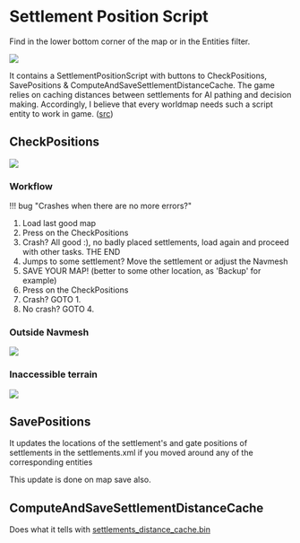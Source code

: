# Settlement Position Script

Find in the lower bottom corner of the map or in the Entities filter.

![](https://imgur.com/Vo8Iwc0.png)


It contains a SettlementPositionScript with buttons to CheckPositions, SavePositions & ComputeAndSaveSettlementDistanceCache.
The game relies on caching distances between settlements for AI pathing and decision making. Accordingly, I believe that every worldmap needs such a script entity to work in game. ([src](https://docs.google.com/document/d/1npGJ9p1ySdu2RDU19P_2aE-OCsKWie_G02vcws36UIs/edit))

## CheckPositions

![](https://imgur.com/QyEK1Xk.png)


### Workflow

!!! bug "Crashes when there are no more errors?"


1. Load last good map
2. Press on the CheckPositions
3. Crash? All good :), no badly placed settlements, load again and proceed with other tasks. THE END
4. Jumps to some settlement? Move the settlement or adjust the Navmesh
5. SAVE YOUR MAP! (better to some other location, as 'Backup' for example)
6. Press on the CheckPositions
7. Crash? GOTO 1.
8. No crash? GOTO 4.


### Outside Navmesh

![](https://imgur.com/J7ZiQXK.png)


### Inaccessible terrain

![](https://imgur.com/Ca4b2IN.png)



## SavePositions

It updates the locations of the settlement's and gate positions of settlements in the settlements.xml if you moved around any of the corresponding entities

This update is done on map save also.


## ComputeAndSaveSettlementDistanceCache

Does what it tells with [settlements_distance_cache.bin](/modding/settlements/#settlement-distance-cache)
